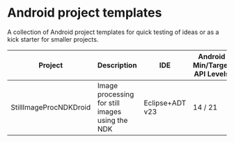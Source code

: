# Android project templates

A collection of Android project templates for quick testing of ideas or as a kick starter for smaller projects.

Project | Description | IDE | Android Min/Target API Levels | Other Notes
------- | ----------- | --- | ----------------------------- | -----------
StillImageProcNDKDroid | Image processing for still images using the NDK | Eclipse+ADT v23 | 14 / 21 | 